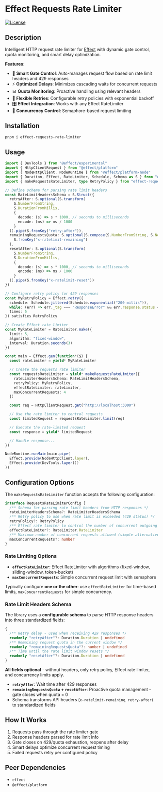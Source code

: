 # Effect Requests Rate Limiter

[![License](https://img.shields.io/badge/license-MIT-blue.svg)](https://opensource.org/licenses/MIT)

## Description

Intelligent HTTP request rate limiter for [Effect](https://effect.website/) with dynamic gate control, quota monitoring, and smart delay optimization.

**Features:**
- 🚪 **Smart Gate Control**: Auto-manages request flow based on rate limit headers and 429 responses
- ⚡ **Optimized Delays**: Minimizes cascading waits for concurrent requests
- 📊 **Quota Monitoring**: Proactive handling using relevant headers
- 🔄 **Flexible Retries**: Configurable retry policies with exponential backoff
- 🎛️ **Effect Integration**: Works with any Effect RateLimiter
- 🚦 **Concurrency Control**: Semaphore-based request limiting

## Installation

```sh
pnpm i effect-requests-rate-limiter
```

## Usage

```ts
import { DevTools } from "@effect/experimental"
import { HttpClientRequest } from "@effect/platform"
import { NodeHttpClient, NodeRuntime } from "@effect/platform-node"
import { Duration, Effect, RateLimiter, Schedule, Schema as S } from "effect"
import { makeRequestsRateLimiter, type RetryPolicy } from "effect-requests-rate-limiter"

// Define schema for parsing rate limit headers
const RateLimitHeadersSchema = S.Struct({
  retryAfter: S.optional(S.transform(
    S.NumberFromString,
    S.DurationFromMillis,
    {
      decode: (s) => s * 1000, // seconds to milliseconds
      encode: (ms) => ms / 1000
    }
  )).pipe(S.fromKey("retry-after")),
  remainingRequestsQuota: S.optional(S.compose(S.NumberFromString, S.NonNegative)).pipe(
    S.fromKey("x-ratelimit-remaining")
  ),
  resetAfter: S.optional(S.transform(
    S.NumberFromString,
    S.DurationFromMillis,
    {
      decode: (s) => s * 1000, // seconds to milliseconds
      encode: (ms) => ms / 1000
    }
  )).pipe(S.fromKey("x-ratelimit-reset"))
})

// Configure retry policy for 429 responses
const MyRetryPolicy = Effect.retry({
  schedule: Schedule.jittered(Schedule.exponential("200 millis")),
  while: (err) => err._tag === "ResponseError" && err.response.status === 429,
  times: 5
}) satisfies RetryPolicy

// Create Effect rate limiter
const MyRateLimiter = RateLimiter.make({
  limit: 5,
  algorithm: "fixed-window",
  interval: Duration.seconds(3)
})

const main = Effect.gen(function*($) {
  const rateLimiter = yield* MyRateLimiter

  // Create the requests rate limiter
  const requestsRateLimiter = yield* makeRequestsRateLimiter({
    rateLimiterHeadersSchema: RateLimitHeadersSchema,
    retryPolicy: MyRetryPolicy,
    effectRateLimiter: rateLimiter,
    maxConcurrentRequests: 4
  })

  const req = HttpClientRequest.get("http://localhost:3000")

  // Use the rate limiter to control requests
  const limitedRequest = requestsRateLimiter.limit(req)

  // Execute the rate-limited request
  const response = yield* limitedRequest

  // Handle response...
})

NodeRuntime.runMain(main.pipe(
  Effect.provide(NodeHttpClient.layer),
  Effect.provide(DevTools.layer())
))
```

## Configuration Options

The `makeRequestsRateLimiter` function accepts the following configuration:

```ts
interface RequestsRateLimiterConfig {
  /** Schema for parsing rate limit headers from HTTP responses */
  rateLimiterHeadersSchema?: RateLimiterHeadersSchema
  /** Retry policy to use when rate limit is exceeded (429 status) */
  retryPolicy?: RetryPolicy
  /** Effect rate limiter to control the number of concurrent outgoing requests */
  effectRateLimiter?: RateLimiter.RateLimiter
  /** Maximum number of concurrent requests allowed (simple alternative to effectRateLimiter) */
  maxConcurrentRequests?: number
}
```

### Rate Limiting Options

- **`effectRateLimiter`**: Effect RateLimiter with algorithms (fixed-window, sliding-window, token-bucket)
- **`maxConcurrentRequests`**: Simple concurrent request limit with semaphore

Typically configure **one or the other**: use `effectRateLimiter` for time-based limits, `maxConcurrentRequests` for simple concurrency.

### Rate Limit Headers Schema

The library uses a **configurable schema** to parse HTTP response headers into three standardized fields:

```ts
{
  /** Retry delay - used when receiving 429 responses */
  readonly "retryAfter"?: Duration.Duration | undefined
  /** Remaining request quota in the current window */
  readonly "remainingRequestsQuota"?: number | undefined  
  /** Time until the rate limit window resets */
  readonly "resetAfter"?: Duration.Duration | undefined
}
```

**All fields optional** - without headers, only retry policy, Effect rate limiter, and concurrency limits apply.

- **`retryAfter`**: Wait time after 429 responses
- **`remainingRequestsQuota` + `resetAfter`**: Proactive quota management - gate closes when quota = 0
- Schema transforms API headers (`x-ratelimit-remaining`, `retry-after`) to standardized fields

## How It Works

1. Requests pass through the rate limiter gate
2. Response headers parsed for rate limit info
3. Gate closes on 429/quota exhaustion, reopens after delay
4. Smart delays optimize concurrent request timing
5. Failed requests retry per configured policy

## Peer Dependencies

- `effect`
- `@effect/platform`